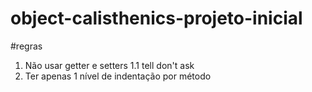# object-calisthenics-projeto-inicial

#regras 
 1. Não usar getter e setters
   1.1 tell don't ask
 2. Ter apenas 1 nível de indentação por método



